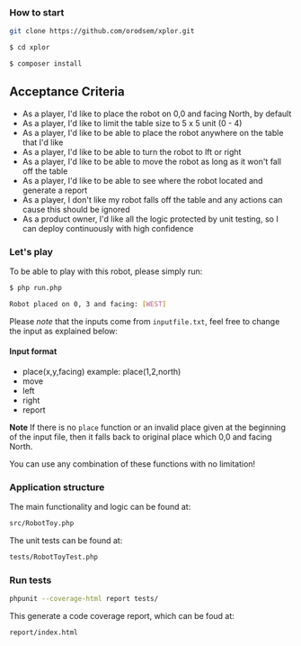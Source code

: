 ### How to start
```sh
git clone https://github.com/orodsem/xplor.git

$ cd xplor

$ composer install
```

**Acceptance Criteria**
- 
* As a player, I'd like to place the robot on 0,0 and facing North, by default
* As a player, I'd like to limit the table size to 5 x 5 unit (0 - 4)
* As a player, I'd like to be able to place the robot anywhere on the table that I'd like
* As a player, I'd like to be able to turn the robot to lft or right
* As a player, I'd like to be able to move the robot as long as it won't fall off the table
* As a player, I'd like to be able to see where the robot located and generate a report
* As a player, I don't like my robot falls off the table and any actions can cause this should be ignored
* As a product owner, I'd like all the logic protected by unit testing, so I can deploy continuously with high confidence

### Let's play
To be able to play with this robot, please simply run:

```sh
$ php run.php

Robot placed on 0, 3 and facing: [WEST]
```

Please _note_ that the inputs come from `inputfile.txt`, feel free to change the input as explained below:

#### Input format 

* place(x,y,facing) example: place(1,2,north)
* move
* left
* right
* report 

**Note**
If there is no `place` function or an invalid place given at the beginning of the input file, then it falls back to original place which 0,0 and facing North.

You can use any combination of these functions with no limitation! 


### Application structure
The main functionality and logic can be found at:
```sh
src/RobotToy.php
```
The unit tests can be found at:
```sh
tests/RobotToyTest.php
```

### Run tests
```sh
phpunit --coverage-html report tests/
```
This generate a code coverage report, which can be foud at:
```sh
report/index.html
```



     